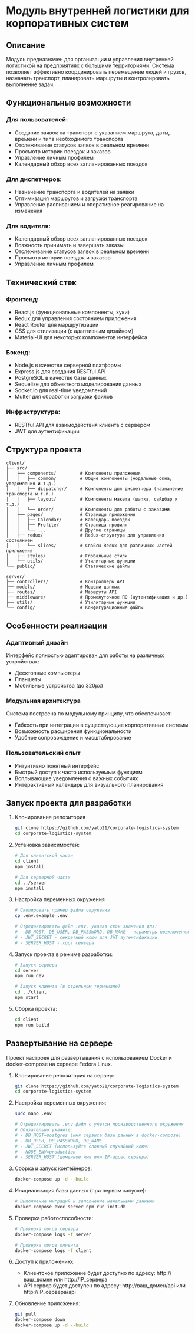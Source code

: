 # Модуль внутренней логистики для корпоративных систем

## Описание
Модуль предназначен для организации и управления внутренней логистикой на предприятиях с большими территориями. Система позволяет эффективно координировать перемещение людей и грузов, назначать транспорт, планировать маршруты и контролировать выполнение задач.

## Функциональные возможности

### Для пользователей:
- Создание заявок на транспорт с указанием маршрута, даты, времени и типа необходимого транспорта
- Отслеживание статусов заявок в реальном времени
- Просмотр истории поездок и заказов
- Управление личным профилем
- Календарный обзор всех запланированных поездок
  
### Для диспетчеров:
- Назначение транспорта и водителей на заявки
- Оптимизация маршрутов и загрузки транспорта
- Управление расписанием и оперативное реагирование на изменения

### Для водителя:
- Календарный обзор всех запланированных поездок
- Возжность принимать и завершать заказы
- Отслеживание статусов заявок в реальном времени
- Просмотр истории поездок и заказов
- Управление личным профилем

## Технический стек

### Фронтенд:
- React.js (функциональные компоненты, хуки)
- Redux для управления состоянием приложения
- React Router для маршрутизации
- CSS для стилизации (с адаптивным дизайном)
- Material-UI для некоторых компонентов интерфейса

### Бэкенд:
- Node.js в качестве серверной платформы
- Express.js для создания RESTful API
- PostgreSQL в качестве базы данных
- Sequelize для объектного моделирования данных
- Socket.io для real-time уведомлений
- Multer для обработки загрузки файлов

### Инфраструктура:
- RESTful API для взаимодействия клиента с сервером
- JWT для аутентификации

## Структура проекта 

```
client/
├── src/
│   ├── components/         # Компоненты приложения
│   │   ├── common/         # Общие компоненты (модальные окна, уведомления и т.д.)
│   │   ├── dispatcher/     # Компоненты для диспетчера (назначение транспорта и т.п.)
│   │   ├── layout/         # Компоненты макета (шапка, сайдбар и т.д.)
│   │   └── order/          # Компоненты для работы с заказами
│   ├── pages/              # Страницы приложения
│   │   ├── Calendar/       # Календарь поездок
│   │   ├── Profile/        # Страница профиля
│   │   └── ...             # Другие страницы
│   ├── redux/              # Redux-структура для управления состоянием
│   │   └── slices/         # Слайсы Redux для различных частей приложения
│   ├── styles/             # Глобальные стили
│   └── utils/              # Утилитарные функции
└── public/                 # Статические файлы

server/
├── controllers/            # Контроллеры API
├── models/                 # Модели данных
├── routes/                 # Маршруты API
├── middleware/             # Промежуточное ПО (аутентификация и др.)
├── utils/                  # Утилитарные функции
└── config/                 # Конфигурационные файлы
```

## Особенности реализации

### Адаптивный дизайн
Интерфейс полностью адаптирован для работы на различных устройствах:
- Десктопные компьютеры
- Планшеты
- Мобильные устройства (до 320px)

### Модульная архитектура
Система построена по модульному принципу, что обеспечивает:
- Гибкость при интеграции в существующие корпоративные системы
- Возможность расширения функциональности
- Удобное сопровождение и масштабирование

### Пользовательский опыт
- Интуитивно понятный интерфейс
- Быстрый доступ к часто используемым функциям
- Всплывающие уведомления о важных событиях
- Интерактивный календарь для визуального планирования

## Запуск проекта для разработки

1. Клонирование репозитория
   ```bash
   git clone https://github.com/yato21/corporate-logistics-system
   cd corporate-logistics-system
   ```

2. Установка зависимостей:
   ```bash
   # Для клиентской части
   cd client
   npm install

   # Для серверной части
   cd ../server
   npm install
   ```
3. Настройка переменных окружения
   ```bash
   # Скопировать пример файла окружения
   cp .env.example .env
   
   # Отредактировать файл .env, указав свои значения для:
   # - DB_HOST, DB_USER, DB_PASSWORD, DB_NAME - параметры подключения к базе данных
   # - JWT_SECRET - секретный ключ для JWT аутентификации
   # - SERVER_HOST - хост сервера
   ```

4. Запуск проекта в режиме разработки:
   ```bash
   # Запуск сервера
   cd server
   npm run dev

   # Запуск клиента (в отдельном терминале)
   cd ../client
   npm start
   ```

5. Сборка проекта:
   ```bash
   cd client
   npm run build
   ```

## Развертывание на сервере

Проект настроен для развертывания с использованием Docker и docker-compose на сервере Fedora Linux.

1. Клонирование репозитория на сервер:
   ```bash
   git clone https://github.com/yato21/corporate-logistics-system
   cd corporate-logistics-system
   ```

2. Настройка переменных окружения:
   ```bash
   sudo nano .env
   
   # Отредактировать .env файл с учетом производственного окружения
   # Обязательно укажите:
   # - DB_HOST=postgres (имя сервиса базы данных в docker-compose)
   # - DB_USER, DB_PASSWORD, DB_NAME
   # - JWT_SECRET (используйте сложный случайный ключ)
   # - NODE_ENV=production
   # - SERVER_HOST (доменное имя или IP-адрес сервера)
   ```

3. Сборка и запуск контейнеров:
   ```bash
   docker-compose up -d --build
   ```

4. Инициализация базы данных (при первом запуске):
   ```bash
   # Выполнение миграций и заполнение начальными данными
   docker-compose exec server npm run init-db
   ```

5. Проверка работоспособности:
   ```bash
   # Проверка логов сервера
   docker-compose logs -f server
   
   # Проверка логов клиента
   docker-compose logs -f client
   ```

6. Доступ к приложению:
   - Клиентское приложение будет доступно по адресу: http://ваш_домен или http://IP_сервера
   - API сервер будет доступен по адресу: http://ваш_домен/api или http://IP_сервера/api

7. Обновление приложения:
   ```bash
   git pull
   docker-compose down
   docker-compose up -d --build
   ```

